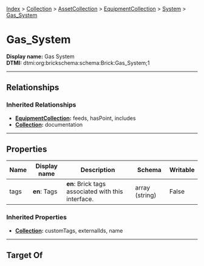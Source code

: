 [Index](../../../../Index.md) > [Collection](../../../Collection.md) > [AssetCollection](../../AssetCollection.md) > [EquipmentCollection](../EquipmentCollection.md) > [System](System.md) > [Gas_System](#)
# Gas_System

**Display name:** Gas System<br />
**DTMI:** dtmi:org:brickschema:schema:Brick:Gas_System;1

---

## Relationships

### Inherited Relationships
* **[EquipmentCollection](../EquipmentCollection.md):** feeds, hasPoint, includes
* **[Collection](../../../Collection.md):** documentation

---

## Properties

|Name|Display name|Description|Schema|Writable|
|-|-|-|-|-|
|tags|**en**: Tags|**en**: Brick tags associated with this interface.|array (string)|False|
### Inherited Properties
* **[Collection](../../../Collection.md):** customTags, externalIds, name

---

## Target Of
